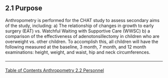 ## 2.1 Purpose

Anthropometry is performed for the CHAT study to assess secondary aims of the study,
including: a) The relationship of changes in growth to early surgery (EAT) vs. Watchful Waiting
with Supportive Care (WWSC) b) a comparison of the effectiveness of adenotonsillectomy in
children who are overweight vs. other children. To accomplish this, all children will have the
following measured at the baseline, 3 month, 7 month, and 12 month examinations: height,
weight, and waist, hip and neck circumferences.


<hr class="soften" style="margin-top: 20px;margin-bottom: 20px;"/>

<div class="center">
<div class="btn-group">
  <a href=":pages_path:/manuals/anthro/2-00-anthro-toc.md" class="btn btn-default">
    <span class="glyphicon glyphicon-chevron-left"></span>
    Table of Contents
  </a>

  <a href=":pages_path:/manuals/anthro" class="btn btn-default">
    <span class="glyphicon glyphicon-chevron-up"></span>
    Anthropometry
  </a>

  <a href=":pages_path:/manuals/ampb/2-02-personnel.md" class="btn btn-success">
    2.2 Personnel
    <span class="glyphicon glyphicon-chevron-right"></span>
  </a>
</div>
</div>